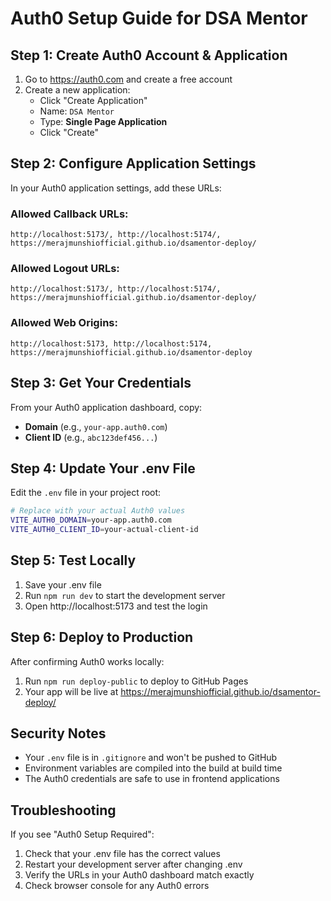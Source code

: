# Auth0 Setup Guide for DSA Mentor

## Step 1: Create Auth0 Account & Application

1. Go to https://auth0.com and create a free account
2. Create a new application:
   - Click "Create Application"
   - Name: `DSA Mentor`
   - Type: **Single Page Application**
   - Click "Create"

## Step 2: Configure Application Settings

In your Auth0 application settings, add these URLs:

### Allowed Callback URLs:
```
http://localhost:5173/, http://localhost:5174/, https://merajmunshiofficial.github.io/dsamentor-deploy/
```

### Allowed Logout URLs:
```
http://localhost:5173/, http://localhost:5174/, https://merajmunshiofficial.github.io/dsamentor-deploy/
```

### Allowed Web Origins:
```
http://localhost:5173, http://localhost:5174, https://merajmunshiofficial.github.io/dsamentor-deploy
```

## Step 3: Get Your Credentials

From your Auth0 application dashboard, copy:
- **Domain** (e.g., `your-app.auth0.com`)
- **Client ID** (e.g., `abc123def456...`)

## Step 4: Update Your .env File

Edit the `.env` file in your project root:

```bash
# Replace with your actual Auth0 values
VITE_AUTH0_DOMAIN=your-app.auth0.com
VITE_AUTH0_CLIENT_ID=your-actual-client-id
```

## Step 5: Test Locally

1. Save your .env file
2. Run `npm run dev` to start the development server
3. Open http://localhost:5173 and test the login

## Step 6: Deploy to Production

After confirming Auth0 works locally:
1. Run `npm run deploy-public` to deploy to GitHub Pages
2. Your app will be live at https://merajmunshiofficial.github.io/dsamentor-deploy/

## Security Notes

- Your `.env` file is in `.gitignore` and won't be pushed to GitHub
- Environment variables are compiled into the build at build time
- The Auth0 credentials are safe to use in frontend applications

## Troubleshooting

If you see "Auth0 Setup Required":
1. Check that your .env file has the correct values
2. Restart your development server after changing .env
3. Verify the URLs in your Auth0 dashboard match exactly
4. Check browser console for any Auth0 errors
